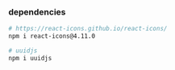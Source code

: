 ### dependencies
```bash
# https://react-icons.github.io/react-icons/
npm i react-icons@4.11.0

# uuidjs
npm i uuidjs
```